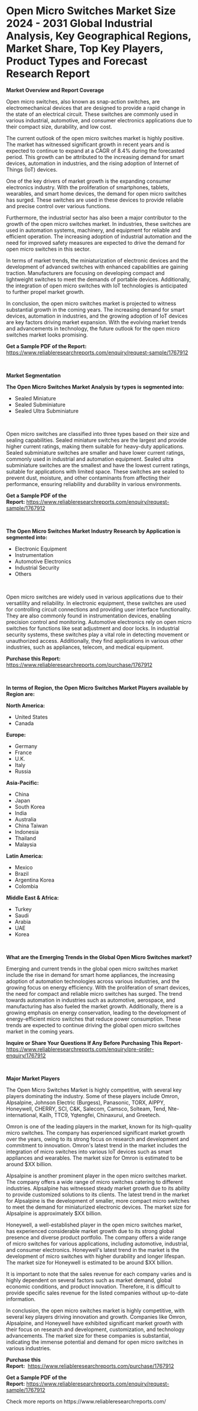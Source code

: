 <p><h1>Open Micro Switches Market Size 2024 - 2031 Global Industrial Analysis, Key Geographical Regions, Market Share, Top Key Players, Product Types and Forecast Research Report</h1></p><p><strong>Market Overview and Report Coverage</strong></p>
<p><p>Open micro switches, also known as snap-action switches, are electromechanical devices that are designed to provide a rapid change in the state of an electrical circuit. These switches are commonly used in various industrial, automotive, and consumer electronics applications due to their compact size, durability, and low cost.</p><p>The current outlook of the open micro switches market is highly positive. The market has witnessed significant growth in recent years and is expected to continue to expand at a CAGR of 8.4% during the forecasted period. This growth can be attributed to the increasing demand for smart devices, automation in industries, and the rising adoption of Internet of Things (IoT) devices.</p><p>One of the key drivers of market growth is the expanding consumer electronics industry. With the proliferation of smartphones, tablets, wearables, and smart home devices, the demand for open micro switches has surged. These switches are used in these devices to provide reliable and precise control over various functions.</p><p>Furthermore, the industrial sector has also been a major contributor to the growth of the open micro switches market. In industries, these switches are used in automation systems, machinery, and equipment for reliable and efficient operation. The increasing adoption of industrial automation and the need for improved safety measures are expected to drive the demand for open micro switches in this sector.</p><p>In terms of market trends, the miniaturization of electronic devices and the development of advanced switches with enhanced capabilities are gaining traction. Manufacturers are focusing on developing compact and lightweight switches to meet the demands of portable devices. Additionally, the integration of open micro switches with IoT technologies is anticipated to further propel market growth.</p><p>In conclusion, the open micro switches market is projected to witness substantial growth in the coming years. The increasing demand for smart devices, automation in industries, and the growing adoption of IoT devices are key factors driving market expansion. With the evolving market trends and advancements in technology, the future outlook for the open micro switches market looks promising.</p></p>
<p><strong>Get a Sample PDF of the Report:</strong> <a href="https://www.reliableresearchreports.com/enquiry/request-sample/1767912">https://www.reliableresearchreports.com/enquiry/request-sample/1767912</a></p>
<p>&nbsp;</p>
<p><strong>Market Segmentation</strong></p>
<p><strong>The Open Micro Switches Market Analysis by types is segmented into:</strong></p>
<p><ul><li>Sealed Miniature</li><li>Sealed Subminiature</li><li>Sealed Ultra Subminiature</li></ul></p>
<p>&nbsp;</p>
<p><p>Open micro switches are classified into three types based on their size and sealing capabilities. Sealed miniature switches are the largest and provide higher current ratings, making them suitable for heavy-duty applications. Sealed subminiature switches are smaller and have lower current ratings, commonly used in industrial and automation equipment. Sealed ultra subminiature switches are the smallest and have the lowest current ratings, suitable for applications with limited space. These switches are sealed to prevent dust, moisture, and other contaminants from affecting their performance, ensuring reliability and durability in various environments.</p></p>
<p><strong>Get a Sample PDF of the Report:</strong>&nbsp;<a href="https://www.reliableresearchreports.com/enquiry/request-sample/1767912">https://www.reliableresearchreports.com/enquiry/request-sample/1767912</a></p>
<p>&nbsp;</p>
<p><strong>The Open Micro Switches Market Industry Research by Application is segmented into:</strong></p>
<p><ul><li>Electronic Equipment</li><li>Instrumentation</li><li>Automotive Electronics</li><li>Industrial Security</li><li>Others</li></ul></p>
<p>&nbsp;</p>
<p><p>Open micro switches are widely used in various applications due to their versatility and reliability. In electronic equipment, these switches are used for controlling circuit connections and providing user interface functionality. They are also commonly found in instrumentation devices, enabling precision control and monitoring. Automotive electronics rely on open micro switches for functions like seat adjustment and door locks. In industrial security systems, these switches play a vital role in detecting movement or unauthorized access. Additionally, they find applications in various other industries, such as appliances, telecom, and medical equipment.</p></p>
<p><strong>Purchase this Report:</strong>&nbsp; <a href="https://www.reliableresearchreports.com/purchase/1767912">https://www.reliableresearchreports.com/purchase/1767912</a></p>
<p>&nbsp;</p>
<p><strong>In terms of Region, the Open Micro Switches Market Players available by Region are:</strong></p>
<p>
    <p> <strong> North America: </strong>
        <ul>
            <li>United States</li>
            <li>Canada</li>
        </ul>
        </p> 
    <p> <strong> Europe: </strong>
        <ul>
            <li>Germany</li>
            <li>France</li>
            <li>U.K.</li>
            <li>Italy</li>
            <li>Russia</li>
        </ul>
        </p> 
    <p> <strong> Asia-Pacific: </strong>
        <ul>
            <li>China</li>
            <li>Japan</li>
            <li>South Korea</li>
            <li>India</li>
            <li>Australia</li>
            <li>China Taiwan</li>
            <li>Indonesia</li>
            <li>Thailand</li>
            <li>Malaysia</li>
        </ul>
        </p> 
    <p> <strong> Latin America: </strong>
        <ul>
            <li>Mexico</li>
            <li>Brazil</li>
            <li>Argentina Korea</li>
            <li>Colombia</li>
        </ul>
        </p> 
    <p> <strong> Middle East & Africa: </strong>
        <ul>
            <li>Turkey</li>
            <li>Saudi</li>
            <li>Arabia</li>
            <li>UAE</li>
            <li>Korea</li>
        </ul>
    </p>
    </p>
<p>&nbsp;</p>
<p><strong>What are the Emerging Trends in the Global Open Micro Switches market?</strong></p>
<p><p>Emerging and current trends in the global open micro switches market include the rise in demand for smart home appliances, the increasing adoption of automation technologies across various industries, and the growing focus on energy efficiency. With the proliferation of smart devices, the need for compact and reliable micro switches has surged. The trend towards automation in industries such as automotive, aerospace, and manufacturing has also fueled the market growth. Additionally, there is a growing emphasis on energy conservation, leading to the development of energy-efficient micro switches that reduce power consumption. These trends are expected to continue driving the global open micro switches market in the coming years.</p></p>
<p><strong>Inquire or Share Your Questions If Any Before Purchasing This Report</strong>- <a href="https://www.reliableresearchreports.com/enquiry/pre-order-enquiry/1767912">https://www.reliableresearchreports.com/enquiry/pre-order-enquiry/1767912</a></p>
<p>&nbsp;</p>
<p><strong>Major Market Players</strong></p>
<p><p>The Open Micro Switches Market is highly competitive, with several key players dominating the industry. Some of these players include Omron, Alpsalpine, Johnson Electric (Burgess), Panasonic, TORX, AIPPY, Honeywell, CHERRY, SCI, C&K, Salecom, Camsco, Solteam, Tend, Nte-international, Kailh, TTC9, Yqtengfei, Chinaxurui, and Greetech.</p><p>Omron is one of the leading players in the market, known for its high-quality micro switches. The company has experienced significant market growth over the years, owing to its strong focus on research and development and commitment to innovation. Omron's latest trend in the market includes the integration of micro switches into various IoT devices such as smart appliances and wearables. The market size for Omron is estimated to be around $XX billion.</p><p>Alpsalpine is another prominent player in the open micro switches market. The company offers a wide range of micro switches catering to different industries. Alpsalpine has witnessed steady market growth due to its ability to provide customized solutions to its clients. The latest trend in the market for Alpsalpine is the development of smaller, more compact micro switches to meet the demand for miniaturized electronic devices. The market size for Alpsalpine is approximately $XX billion.</p><p>Honeywell, a well-established player in the open micro switches market, has experienced considerable market growth due to its strong global presence and diverse product portfolio. The company offers a wide range of micro switches for various applications, including automotive, industrial, and consumer electronics. Honeywell's latest trend in the market is the development of micro switches with higher durability and longer lifespan. The market size for Honeywell is estimated to be around $XX billion.</p><p>It is important to note that the sales revenue for each company varies and is highly dependent on several factors such as market demand, global economic conditions, and product innovation. Therefore, it is difficult to provide specific sales revenue for the listed companies without up-to-date information.</p><p>In conclusion, the open micro switches market is highly competitive, with several key players driving innovation and growth. Companies like Omron, Alpsalpine, and Honeywell have exhibited significant market growth with their focus on research and development, customization, and technology advancements. The market size for these companies is substantial, indicating the immense potential and demand for open micro switches in various industries.</p></p>
<p><strong>Purchase this Report:</strong>&nbsp;&nbsp;<a href="https://www.reliableresearchreports.com/purchase/1767912">https://www.reliableresearchreports.com/purchase/1767912</a></p>
<p></p>
<p><strong>Get a Sample PDF of the Report:</strong>&nbsp;<a href="https://www.reliableresearchreports.com/enquiry/request-sample/1767912">https://www.reliableresearchreports.com/enquiry/request-sample/1767912</a></p>
<p>Check more reports on https://www.reliableresearchreports.com/</p>